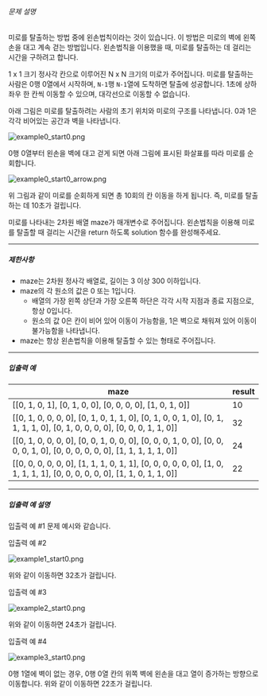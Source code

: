###### 문제 설명

미로를 탈출하는 방법 중에 왼손법칙이라는 것이 있습니다. 이 방법은 미로의 벽에 왼쪽 손을 대고 계속 걷는 방법입니다. 왼손법칙을 이용했을 때, 미로를 탈출하는 데 걸리는 시간을 구하려고 합니다.

1 x 1 크기 정사각 칸으로 이루어진 N x N 크기의 미로가 주어집니다. 미로를 탈출하는 사람은 0행 0열에서 시작하며, `N-1`행 `N-1`열에 도착하면 탈출에 성공합니다. 1초에 상하좌우 한 칸씩 이동할 수 있으며, 대각선으로 이동할 수 없습니다.

아래 그림은 미로를 탈출하려는 사람의 초기 위치와 미로의 구조를 나타냅니다. 0과 1은 각각 비어있는 공간과 벽을 나타냅니다.

![example0_start0.png](https://grepp-programmers.s3.ap-northeast-2.amazonaws.com/files/production/63632ffa-33c9-47b6-b942-3f4d0b5f934b/example0_start0.png)

0행 0열부터 왼손을 벽에 대고 걷게 되면 아래 그림에 표시된 화살표를 따라 미로를 순회합니다.

![example0_start0_arrow.png](https://grepp-programmers.s3.ap-northeast-2.amazonaws.com/files/production/560138bc-4d38-41da-bc01-1faecae5eb89/example0_start0_arrow.png)

위 그림과 같이 미로를 순회하게 되면 총 10회의 칸 이동을 하게 됩니다. 즉, 미로를 탈출하는 데 10초가 걸립니다.

미로를 나타내는 2차원 배열 maze가 매개변수로 주어집니다. 왼손법칙을 이용해 미로를 탈출할 때 걸리는 시간을 return 하도록 solution 함수를 완성해주세요.

------

##### 제한사항

- maze는 2차원 정사각 배열로, 길이는 3 이상 300 이하입니다.
- maze의 각 원소의 값은 0 또는 1입니다.
  - 배열의 가장 왼쪽 상단과 가장 오른쪽 하단은 각각 시작 지점과 종료 지점으로, 항상 0입니다.
  - 원소의 값 0은 칸이 비어 있어 이동이 가능함을, 1은 벽으로 채워져 있어 이동이 불가능함을 나타냅니다.
- maze는 항상 왼손법칙을 이용해 탈출할 수 있는 형태로 주어집니다.

------

##### 입출력 예

| maze                                                         | result |
| ------------------------------------------------------------ | ------ |
| [[0, 1, 0, 1], [0, 1, 0, 0], [0, 0, 0, 0], [1, 0, 1, 0]]     | 10     |
| [[0, 1, 0, 0, 0, 0], [0, 1, 0, 1, 1, 0], [0, 1, 0, 0, 1, 0], [0, 1, 1, 1, 1, 0], [0, 1, 0, 0, 0, 0], [0, 0, 0, 1, 1, 0]] | 32     |
| [[0, 1, 0, 0, 0, 0], [0, 0, 1, 0, 0, 0], [0, 0, 0, 1, 0, 0], [0, 0, 0, 0, 1, 0], [0, 0, 0, 0, 0, 0], [1, 1, 1, 1, 1, 0]] | 24     |
| [[0, 0, 0, 0, 0, 0], [1, 1, 1, 0, 1, 1], [0, 0, 0, 0, 0, 0], [1, 0, 1, 1, 1, 1], [0, 0, 0, 0, 0, 0], [1, 1, 0, 1, 1, 0]] | 22     |

------

##### 입출력 예 설명

입출력 예 #1
문제 예시와 같습니다.

입출력 예 #2

![example1_start0.png](https://grepp-programmers.s3.ap-northeast-2.amazonaws.com/files/production/d86bc3e4-1c60-4a23-963e-4fdc3eb780e1/example1_start0.png)

위와 같이 이동하면 32초가 걸립니다.

입출력 예 #3

![example2_start0.png](https://grepp-programmers.s3.ap-northeast-2.amazonaws.com/files/production/07177970-f7a2-4ff9-9ed0-1b43b0c688e3/example2_start0.png)

위와 같이 이동하면 24초가 걸립니다.

입출력 예 #4

![example3_start0.png](https://grepp-programmers.s3.ap-northeast-2.amazonaws.com/files/production/60d5f8eb-30c1-4571-aa40-8cdd7bec3e7f/example3_start0.png)

0행 1열에 벽이 없는 경우, 0행 0열 칸의 위쪽 벽에 왼손을 대고 열이 증가하는 방향으로 이동합니다. 위와 같이 이동하면 22초가 걸립니다.
